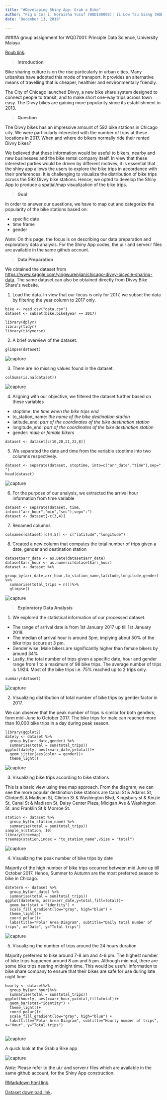 ```yaml
---
title: "#Developing Shiny App: Grab a Bike"
author: "Fig & Co| i. Noraisha Yusuf (WQD180008)| ii.Low Tsu Siang (WQD180072)| iii.Kaveenaasvini (WQD180017)| Iv. Prabavathi (WQD180030)"
date: "December 13, 2018"

---
```


####A group assignment for WQD7001: Principle Data Science, University Malaya

[Rpub link](http://rpubs.com/A1sha/Grababike).

> **Introduction**

Bike sharing culture is on the rise particularly in urban cities. Many urbanites have adopted this mode of transport. It provides an alternative means of travelling that is cheaper, healthier and environmentally friendly. 

The City of Chicago launched Divvy, a new bike share system designed to connect people to transit, and to make short one-way trips across town easy. The Divvy bikes are gaining more popularity since its establishment in 2013.


> **Question**

The Divvy bikes has an impressive amount of 592 bike stations in Chicago city. We were particularly interested with the number of trips at these locations in 2017. When and where do bikers normally ride their rented Divvy bikes? 

We believed that these information would be useful to bikers, nearby and new businesses and the bike rental company itself. In view that these interested parties would be driven by different motives, it is essential that the shiny app allows the users to explore the bike trips in accordance with their preferences. 
It is challenging to visualize the distribution of bike trips across the 592 Divvy bike stations. Hence, we opted to develop the Shiny App to produce a spatial/map visualization of the bike trips.


> **Goal**

In order to answer our questions, we have to map out and categorize the popularity of the bike stations based on:
<ul>
  <li>specific date</li>
  <li>time frame</li>
  <li>gender</li>
</ul>

 
*Note:* On this page, the focus is on describing our data preparation and exploratory data analysis. For the Shiny App codes, the ui.r and server.r files are available in the same github account.


> **Data Preparation**

We obtained the dataset from https://www.kaggle.com/yingwurenjian/chicago-divvy-bicycle-sharing-data. The same dataset can also be obtained directly from Divvy Bike Share's website. 

1. Load the data. In view that our focus is only for 2017, we subset the data by filtering the year column to 2017 only. 
```{r}
bike <- read.csv("data.csv")
dataset <- subset(bike,bike$year == 2017)
```


```{r include=FALSE}
library(dplyr)
library(tidyr)
library(tidyverse)
```

2. A brief overview of the dataset. 
```{r}
glimpse(dataset)
```
![capture](https://github.com/lowtsusiang/Grababike/blob/master/Image/glimpse.gif?raw=true)

3. There are no missing values found in the dataset. 
```{r}
colSums(is.na(dataset))
```
![capture](https://github.com/lowtsusiang/Grababike/blob/master/Image/colSums.PNG?raw=true)

4. Aligning with our objective, we filtered the dataset further based on these variables
  + stoptime: _the time when the bike trips end_
  + to_station_name: _the name of the bike destination station_
  + latitude_end: _part of the coordinates of the bike destination station_
  + longitude_end: _part of the coordinates of the bike destination station_
  + gender: _male or female bikers_

```{r}
dataset <- dataset[c(10,20,21,22,8)]
```

5. We separated the date and time from the variable stoptime into two columns respectively. 
```{r}
dataset <- separate(dataset, stoptime, into=c("arr_date","time"),sep=" ")
head(dataset)
```
![capture](https://github.com/lowtsusiang/Grababike/blob/master/Image/dataset.gif?raw=true)

6. For the purpose of our analysis, we extracted the arrival hour information from time variable
```{r}
dataset <- separate(dataset, time, into=c("arr_hour","min","sec"),sep=":")
dataset <- dataset[-c(3,4)]
```

7. Renamed columns
```{r}
colnames(dataset)[c(4,5)] <- c("latitude","longitude")
```


8. Created a new column that computes the total number of trips given a date, gender and destination station
```{r}
dataset$arr_date <- as.Date(dataset$arr_date)
dataset$arr_hour <- as.numeric(dataset$arr_hour)
dataset <- dataset %>%
  group_by(arr_date,arr_hour,to_station_name,latitude,longitude,gender) %>%
  summarise(total_trips = n())%>%
  glimpse()
```
![capture](https://github.com/lowtsusiang/Grababike/blob/master/Image/str.gif?raw=true)

> **Exploratory Data Analysis**
1. We explored the statistical information of our processed dataset. 

  + The range of arrival date is from 1st January 2017 up till 1st January 2018. 
  + The median of arrival hour is around 3pm, implying about 50% of the bike trips occurs at 3 pm. 
  + Gender wise, Male bikers are significantly higher than female bikers by around 34%
  + Lastly, the total number of trips given a specific date, hour and gender range from 1 to a maximum of 98 bike trips. The average number of trips is 1.924. Most of the bike trips i.e. 75% reached up to 2 trips only. 
```{r}
summary(dataset)
```
![capture](https://github.com/lowtsusiang/Grababike/blob/master/Image/summary.gif?raw=true)

2. Visualizing distribution of total number of bike trips by gender factor in 2017. 

We can observe that the peak number of trips is similar for both genders, form mid-June to October 2017. The bike trips for male can reached more than 10,000 bike trips in a day during peak season. 

```{r}
library(ggplot2)
dately <- dataset %>%
  group_by(arr_date,gender) %>%
  summarise(total = sum(total_trips))
ggplot(dately, aes(x=arr_date,y=total))+ 
  geom_jitter(aes(color = gender))+
  theme_light()
```
![capture](https://github.com/lowtsusiang/Grababike/blob/master/Image/ggplot.gif?raw=true)


3. Visualizing bike trips according to bike stations

This is a basic view using tree map approach. From the diagram, we can see the more popular destination bike stations are Canal St & Adams St, ClintonSt & Madison St, Clinton St & Washington Blvd, Kingsbury st & Kinzie St, Canal St & Madison St, Daisy Center Plaza, Micigan Ave & Washington St. and Franklin St & Monroe St. 

```{r}
station <- dataset %>%
  group_by(to_station_name) %>%
  summarise(total = sum(total_trips))
sample_n(station, 10)
library(treemap)
treemap(station,index = "to_station_name",vSize = "total")
```
![capture](https://github.com/lowtsusiang/Grababike/blob/master/Image/treemap.gif?raw=true)

4. Visualizing the peak number of bike trips by date

Majority of the high number of bike trips occurred between mid June up till October 2017. Hence, Summer to Autumn are the most preferred season to bike in Chicago. 

```{r}
dateterm <- dataset %>%
  group_by(arr_date) %>%
  summarise(total = sum(total_trips))
ggplot(dateterm, aes(x=arr_date,y=total,fill=total))+
  geom_bar(stat = "identity") +
  scale_fill_gradient(low="gray", high="blue") +
  theme_light()+
  coord_polar()+
  labs(title="Polar Area Diagram", subtitle="Daily total number of trips", x="Date", y="Total trips")
```
![capture](https://github.com/lowtsusiang/Grababike/blob/master/Image/polararea-month.gif?raw=true)

5. Visualizing the number of trips around the 24 hours duration

Majority preferred to bike around 7-8 am and 4-6 pm. The highest number of bike trips happened around 8 am and 5 pm. Although minimal, there are some bike trips nearing midnight time. This would be useful information to bike share company to ensure that their bikes are safe for use during late night time. 

```{r}
hourly <- dataset%>%
  group_by(arr_hour)%>%
  summarise(total = sum(total_trips))
ggplot(hourly, aes(x=arr_hour,y=total,fill=total))+
  geom_bar(stat="identity") +
  theme_light()+
  coord_polar()+
  scale_fill_gradient(low="gray", high="blue") +
  labs(title="Polar Area Diagram", subtitle="Hourly number of trips", x="Hour", y="Total trips")
  
```
![capture](https://github.com/lowtsusiang/Grababike/blob/master/Image/polararea-hour.gif?raw=true)


A quick look at the Grab a Bike app

![capture](https://github.com/lowtsusiang/Grababike/blob/master/Image/main.gif?raw=true)

*Note:* Please refer to the ui.r and server.r files which are available in the same github account, for the Shiny App construction. 


[RMarkdown html link](http://htmlpreview.github.io/?https://github.com/lowtsusiang/Grababike/blob/master/RR.html).

[Dataset download link](https://www.kaggle.com/yingwurenjian/chicago-divvy-bicycle-sharing-data).

